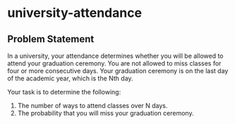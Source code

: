 # university-attendance
## Problem Statement
In a university, your attendance determines whether you will be
allowed to attend your graduation ceremony.
You are not allowed to miss classes for four or more consecutive days.
Your graduation ceremony is on the last day of the academic year,
which is the Nth day.

  Your task is to determine the following:

1. The number of ways to attend classes over N days.
2. The probability that you will miss your graduation ceremony.

